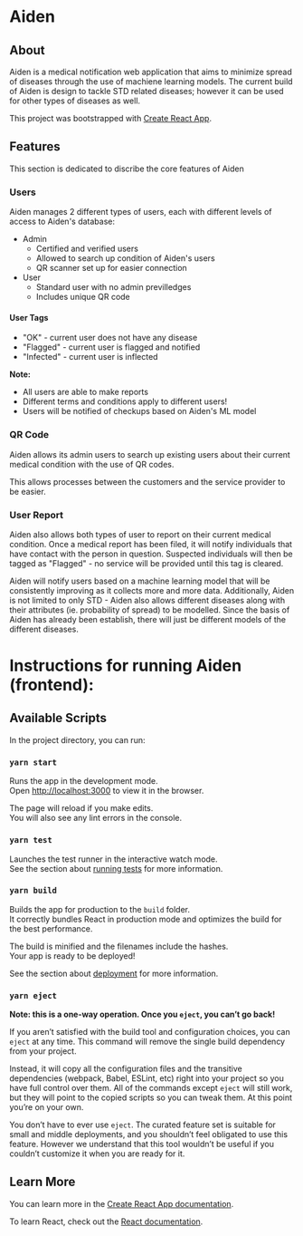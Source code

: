 # Aiden
## About
Aiden is a medical notification web application that aims to minimize spread of diseases through the use of machiene learning models. The current build of Aiden is design to tackle STD related diseases; however it can be used for other types of diseases as well.

This project was bootstrapped with [Create React App](https://github.com/facebook/create-react-app).

## Features
This section is dedicated to discribe the core features of Aiden

### Users
Aiden manages 2 different types of users, each with different levels of access to Aiden's database:
* Admin
    - Certified and verified users
    - Allowed to search up condition of Aiden's users
    - QR scanner set up for easier connection
* User
    - Standard user with no admin previlledges 
    - Includes unique QR code

#### User Tags
- "OK" - current user does not have any disease 
- "Flagged" - current user is flagged and notified
- "Infected" - current user is inflected

**Note:**
- All users are able to make reports
- Different terms and conditions apply to different users!
- Users will be notified of checkups based on Aiden's ML model

### QR Code
Aiden allows its admin users to search up existing users about their current medical condition with the use of QR codes.

This allows processes between the customers and the service provider to be easier.

### User Report
Aiden also allows both types of user to report on their current medical condition. Once a medical report has been filed, it will notify individuals that have contact with the person in question. Suspected individuals will then be tagged as "Flagged" - no service will be provided until this tag is cleared.

Aiden will notify users based on a machine learning model that will be consistently improving as it collects more and more data. Additionally, Aiden is not limited to only STD - Aiden also allows different diseases along with their attributes (ie. probability of spread) to be modelled. Since the basis of Aiden has already been establish, there will just be different models of the different diseases.

# Instructions for running Aiden (frontend):

## Available Scripts

In the project directory, you can run:

### `yarn start`

Runs the app in the development mode.<br />
Open [http://localhost:3000](http://localhost:3000) to view it in the browser.

The page will reload if you make edits.<br />
You will also see any lint errors in the console.

### `yarn test`

Launches the test runner in the interactive watch mode.<br />
See the section about [running tests](https://facebook.github.io/create-react-app/docs/running-tests) for more information.

### `yarn build`

Builds the app for production to the `build` folder.<br />
It correctly bundles React in production mode and optimizes the build for the best performance.

The build is minified and the filenames include the hashes.<br />
Your app is ready to be deployed!

See the section about [deployment](https://facebook.github.io/create-react-app/docs/deployment) for more information.

### `yarn eject`

**Note: this is a one-way operation. Once you `eject`, you can’t go back!**

If you aren’t satisfied with the build tool and configuration choices, you can `eject` at any time. This command will remove the single build dependency from your project.

Instead, it will copy all the configuration files and the transitive dependencies (webpack, Babel, ESLint, etc) right into your project so you have full control over them. All of the commands except `eject` will still work, but they will point to the copied scripts so you can tweak them. At this point you’re on your own.

You don’t have to ever use `eject`. The curated feature set is suitable for small and middle deployments, and you shouldn’t feel obligated to use this feature. However we understand that this tool wouldn’t be useful if you couldn’t customize it when you are ready for it.

## Learn More

You can learn more in the [Create React App documentation](https://facebook.github.io/create-react-app/docs/getting-started).

To learn React, check out the [React documentation](https://reactjs.org/).

